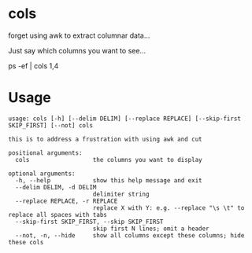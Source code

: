 # cols
forget using awk to extract columnar data... 

Just say which columns you want to see... 

ps -ef | cols 1,4

# Usage
```
usage: cols [-h] [--delim DELIM] [--replace REPLACE] [--skip-first SKIP_FIRST] [--not] cols

this is to address a frustration with using awk and cut

positional arguments:
  cols                  the columns you want to display

optional arguments:
  -h, --help            show this help message and exit
  --delim DELIM, -d DELIM
                        delimiter string
  --replace REPLACE, -r REPLACE
                        replace X with Y: e.g. --replace "\s \t" to replace all spaces with tabs
  --skip-first SKIP_FIRST, --skip SKIP_FIRST
                        skip first N lines; omit a header
  --not, -n, --hide     show all columns except these columns; hide these cols

```
